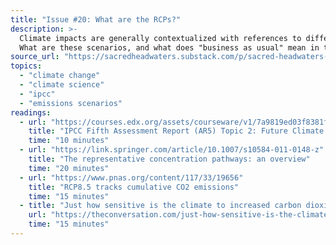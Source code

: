 ```yaml
---
title: "Issue #20: What are the RCPs?"
description: >-
  Climate impacts are generally contextualized with references to different emissions scenarios.
  What are these scenarios, and what does "business as usual" mean in this context?
source_url: "https://sacredheadwaters.substack.com/p/sacred-headwaters-20-what-are-the"
topics:
  - "climate change"
  - "climate science"
  - "ipcc"
  - "emissions scenarios"
readings:
  - url: "https://courses.edx.org/assets/courseware/v1/7a9819ed03f8381fc3a4e500cb1ea844/asset-v1:SDGAcademyX+CCSI001+3T2019+type@asset+block/Module_5_Reading_1.pdf"
    title: "IPCC Fifth Assessment Report (AR5) Topic 2: Future Climate Changes, Risk and Impacts"
    time: "10 minutes"
  - url: "https://link.springer.com/article/10.1007/s10584-011-0148-z"
    title: "The representative concentration pathways: an overview"
    time: "20 minutes"
  - url: "https://www.pnas.org/content/117/33/19656"
    title: "RCP8.5 tracks cumulative CO2 emissions"
    time: "15 minutes"
  - title: "Just how sensitive is the climate to increased carbon dioxide?"
    url: "https://theconversation.com/just-how-sensitive-is-the-climate-to-increased-carbon-dioxide-scientists-are-narrowing-in-on-the-answer-143112"
    time: "15 minutes"
---
```

